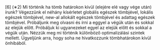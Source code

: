 [6] (∗2) Mi történik ha tömb határokon kívül (elejére elé vagy vége után) írunk? Végezzünk el néhány kísérletet globális egészek tömbjével,
lokális egészek tömbjével, new-al allokált egészek tömbjével és adattag egészek tömbjével.
Próbáljunk meg olvasni és írni a eggyel a végük után és sokkal az elejük előtt. Próbáljuk ki ugyanezeket egyel az
elejük előtt és sokkal a végük után. Nézzük meg mi történik különböző optimalizálási szintek mellett.
Ügyeljünk arra, hogy soha ne hivatkozzunk tömbhatárokon kívül önhibából.
